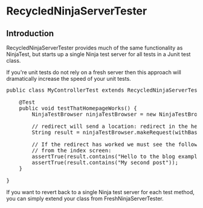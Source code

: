 RecycledNinjaServerTester
=========================

Introduction
------------

RecycledNinjaServerTester provides much of the same functionality as NinjaTest,
but starts up a single Ninja test server for all tests in a Junit test class.

If you're unit tests do not rely on a fresh server then this approach will
dramatically increase the speed of your unit tests.

<pre class="prettyprint">
public class MyControllerTest extends RecycledNinjaServerTester {

    @Test
    public void testThatHomepageWorks() {
        NinjaTestBrowser ninjaTestBrowser = new NinjaTestBrowser();

        // redirect will send a location: redirect in the headers
        String result = ninjaTestBrowser.makeRequest(withBaseUrl("/"));

        // If the redirect has worked we must see the following text
        // from the index screen:
        assertTrue(result.contains("Hello to the blog example!"));
        assertTrue(result.contains("My second post"));
    }
 
}
</pre>

If you want to revert back to a single Ninja test server for each test method,
you can simply extend your class from FreshNinjaServerTester.

</pre>
